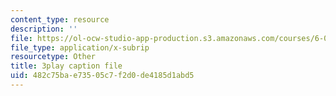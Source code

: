 ```yaml
---
content_type: resource
description: ''
file: https://ol-ocw-studio-app-production.s3.amazonaws.com/courses/6-042j-mathematics-for-computer-science-fall-2010/482c75bae73505c7f2d0de4185d1abd5_pNt5Ll6hGqo.srt
file_type: application/x-subrip
resourcetype: Other
title: 3play caption file
uid: 482c75ba-e735-05c7-f2d0-de4185d1abd5
---
```

